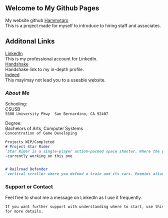 


## Welcome to My Github Pages

My website github [Hammytaro](https://github.com/Hammytaro/cse4050/edit/gh-pages/index.md) <br/>
This is a project made for myself to introduce to hiring staff and associates. 


## Additonal Links
[LinkedIn](https://https://www.linkedin.com/in/sean-akins-csegame-designer/) <br/>
This is my professional account for LinkedIn.<br/>
[Handshake](https://csusb.joinhandshake.com/users/8592457) <br/>
Handshake link to my in-depth profile. <br/>
[Indeed](https://my.indeed.com/resume?hl=en&co=US&from=gnav-acme--jobseeker-contributions-webapp/) <br/>
This may/may not lead you to a useable website. <br/> 

### _About Me_

Schooling: <br/>
CSUSB <br/>
`5500 University Pkwy 
San Bernardino, CA 92407` <br/>

Degree: <br/>
Bachelors of Arts, Computer Systems <br/>
`Concentration of Game Developing` <br/>

```markdown
Projects WIP/Completed
# Project Star Rider
`Star Rider is a single-player action-packed space shooter. Where the player will complete various missions in a 3d world. The player will be playing as the pilot, Star Rider, and controlling his ship Sirius. In order to fight various alien-based enemies  As you fly from the night sky straight into the stars to save planet earth. The game will be available on PC via itch.io`
-currently working on this one


# Railroad Defender
`vertical scroller where you defend a train and its cars. Enemies attack it and the player has to defend it. Players can buy upgrades to help defend the train.`

```

### Support or Contact
Feel free to shoot me a message on LinkedIn as I use it frequently.


```markdown
If you want further support with understanding where to start, use this [Link](https://guides.github.com/features/mastering-markdown/) <br/>
for more details. 
```
